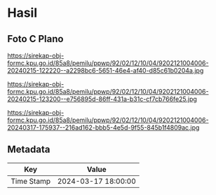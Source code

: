 # Hasil

## Foto C Plano

https://sirekap-obj-formc.kpu.go.id/85a8/pemilu/ppwp/92/02/12/10/04/9202121004006-20240215-122220--a2298bc6-5651-46e4-af40-d85c61b0204a.jpg

https://sirekap-obj-formc.kpu.go.id/85a8/pemilu/ppwp/92/02/12/10/04/9202121004006-20240215-123200--e756895d-86ff-431a-b31c-cf7cb766fe25.jpg

https://sirekap-obj-formc.kpu.go.id/85a8/pemilu/ppwp/92/02/12/10/04/9202121004006-20240317-175937--216ad162-bbb5-4e5d-9f55-845b1f4809ac.jpg


## Metadata

| Key        | Value               |
| ---------- | ------------------- |
| Time Stamp | 2024-03-17 18:00:00 |




